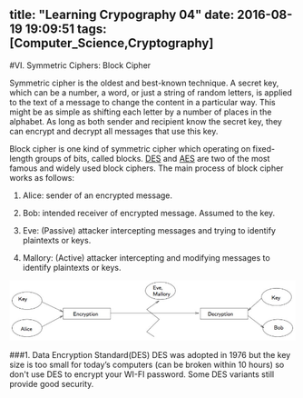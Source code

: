 title: "Learning Crypography 04"
date: 2016-08-19 19:09:51
tags: [Computer_Science,Cryptography]
---
#VI. Symmetric Ciphers: Block Cipher

Symmetric cipher is the oldest and best-known technique. A secret key, which can be a number, a word, or just a string of random letters, is applied to the text of a message to change the content in a particular way. This might be as simple as shifting each letter by a number of places in the alphabet. As long as both sender and recipient know the secret key, they can encrypt and decrypt all messages that use this key.

Block cipher is one kind of symmetric cipher which operating on fixed-length groups of bits, called blocks. [DES](https://en.wikipedia.org/wiki/Data_Encryption_Standard) and [AES](https://en.wikipedia.org/wiki/Advanced_Encryption_Standard) are two of the most famous and widely used block ciphers. The main process of block cipher works as follows:

1. Alice: sender of an encrypted message.

2. Bob: intended receiver of encrypted message. Assumed to the key.

3. Eve: (Passive) attacker intercepting messages and trying to identify plaintexts or keys.

4. Mallory: (Active) attacker intercepting and <span class="redWord">modifying</span> messages to identify plaintexts or keys.

![Block Cipher](/images/Cryptography/Blockcipher1.png)

###1. Data Encryption Standard(DES)
DES was adopted in 1976 but the key size is too small for today’s computers (can be broken within 10 hours) so don't use DES to encrypt your WI-FI password. Some DES variants still provide good security.



